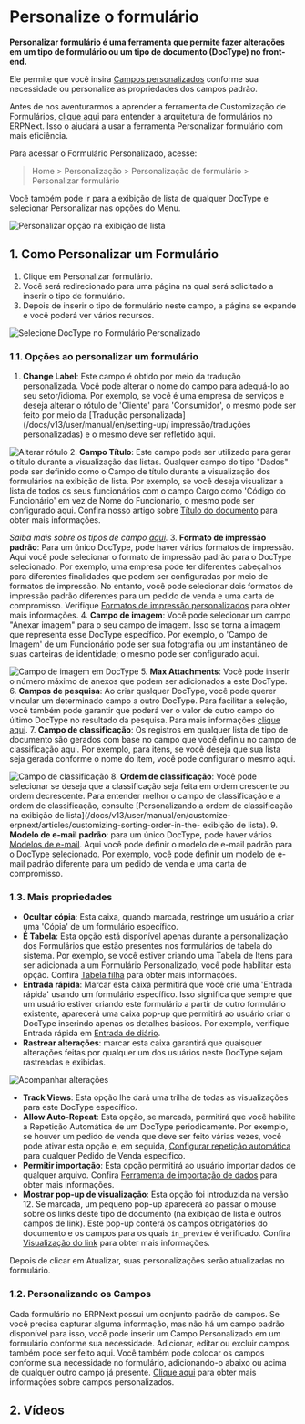 # Personalize o formulário



**Personalizar formulário é uma ferramenta que permite fazer alterações em um tipo de formulário ou um tipo de documento (DocType) no front-end.**


Ele permite que você insira [Campos personalizados](/docs/v13/user/manual/en/customize-erpnext/custom-field) conforme sua necessidade ou personalize as propriedades dos campos padrão.


Antes de nos aventurarmos a aprender a ferramenta de Customização de Formulários, [clique aqui](/docs/v13/user/manual/pt/customize-erpnext/doctype) para entender a arquitetura de formulários no ERPNext. Isso o ajudará a usar a ferramenta Personalizar formulário com mais eficiência.


Para acessar o Formulário Personalizado, acesse:



>
> Home > Personalização > Personalização de formulário > Personalizar formulário
>
>
>


Você também pode ir para a exibição de lista de qualquer DocType e selecionar Personalizar nas opções do Menu.


![Personalizar opção na exibição de lista](/files/customize-option-in-list-view.png)


## 1. Como Personalizar um Formulário


1. Clique em Personalizar formulário.
2. Você será redirecionado para uma página na qual será solicitado a inserir o tipo de formulário.
3. Depois de inserir o tipo de formulário neste campo, a página se expande e você poderá ver vários recursos.


![Selecione DocType no Formulário Personalizado](/files/customize-erpnext-custom-field-from-customize-form.gif)


### 1.1. Opções ao personalizar um formulário


1. **Change Label**: Este campo é obtido por meio da tradução personalizada. Você pode alterar o nome do campo para adequá-lo ao seu setor/idioma. Por exemplo, se você é uma empresa de serviços e deseja alterar o rótulo de 'Cliente' para 'Consumidor', o mesmo pode ser feito por meio da [Tradução personalizada](/docs/v13/user/manual/en/setting-up/ impressão/traduções personalizadas) e o mesmo deve ser refletido aqui.


![Alterar rótulo](/files/customize-customize-form-label.png)
2. **Campo Título**: Este campo pode ser utilizado para gerar o título durante a visualização das listas. Qualquer campo do tipo "Dados" pode ser definido como o Campo de título durante a visualização dos formulários na exibição de lista. Por exemplo, se você deseja visualizar a lista de todos os seus funcionários com o campo Cargo como 'Código do Funcionário' em vez de Nome do Funcionário, o mesmo pode ser configurado aqui. Confira nosso artigo sobre [Título do documento](/docs/v13/user/manual/en/customize-erpnext/document-title) para obter mais informações.


*Saiba mais sobre os tipos de campo [aqui](/docs/v13/user/manual/en/customize-erpnext/articles/field-types.html).*
3. **Formato de impressão padrão**: Para um único DocType, pode haver vários formatos de impressão. Aqui você pode selecionar o formato de impressão padrão para o DocType selecionado. Por exemplo, uma empresa pode ter diferentes cabeçalhos para diferentes finalidades que podem ser configuradas por meio de formatos de impressão. No entanto, você pode selecionar dois formatos de impressão padrão diferentes para um pedido de venda e uma carta de compromisso. Verifique [Formatos de impressão personalizados](/docs/v13/user/manual/en/customize-erpnext/print-format) para obter mais informações.
4. **Campo de imagem**: Você pode selecionar um campo "Anexar imagem" para o seu campo de imagem. Isso se torna a imagem que representa esse DocType específico. Por exemplo, o 'Campo de Imagem' de um Funcionário pode ser sua fotografia ou um instantâneo de suas carteiras de identidade; o mesmo pode ser configurado aqui.


![Campo de imagem em DocType](/files/customize-form-image-field.png)
5. **Max Attachments**: Você pode inserir o número máximo de anexos que podem ser adicionados a este DocType.
6. **Campos de pesquisa**: Ao criar qualquer DocType, você pode querer vincular um determinado campo a outro DocType. Para facilitar a seleção, você também pode garantir que poderá ver o valor de outro campo do último DocType no resultado da pesquisa. Para mais informações [clique aqui](/docs/v13/user/manual/en/customize-erpnext/articles/search-record-by-specific-field).
7. **Campo de classificação**: Os registros em qualquer lista de tipo de documento são gerados com base no campo que você definiu no campo de classificação aqui. Por exemplo, para itens, se você deseja que sua lista seja gerada conforme o nome do item, você pode configurar o mesmo aqui.


![Campo de classificação](/files/customize-sort-field.png)
8. **Ordem de classificação**: Você pode selecionar se deseja que a classificação seja feita em ordem crescente ou ordem decrescente. Para entender melhor o campo de classificação e a ordem de classificação, consulte [Personalizando a ordem de classificação na exibição de lista](/docs/v13/user/manual/en/customize-erpnext/articles/customizing-sorting-order-in-the- exibição de lista).
9. **Modelo de e-mail padrão**: para um único DocType, pode haver vários [Modelos de e-mail](/docs/v13/user/manual/en/setting-up/email/email-template). Aqui você pode definir o modelo de e-mail padrão para o DocType selecionado. Por exemplo, você pode definir um modelo de e-mail padrão diferente para um pedido de venda e uma carta de compromisso.


### 1.3. Mais propriedades


* **Ocultar cópia**: Esta caixa, quando marcada, restringe um usuário a criar uma 'Cópia' de um formulário específico.
* **É Tabela**: Esta opção está disponível apenas durante a personalização dos Formulários que estão presentes nos formulários de tabela do sistema. Por exemplo, se você estiver criando uma Tabela de Itens para ser adicionada a um Formulário Personalizado, você pode habilitar esta opção. Confira [Tabela filha](/docs/v13/user/manual/en/customize-erpnext/articles/customizing-data-visibility-in-child-table) para obter mais informações.
* **Entrada rápida**: Marcar esta caixa permitirá que você crie uma 'Entrada rápida' usando um formulário específico. Isso significa que sempre que um usuário estiver criando este formulário a partir de outro formulário existente, aparecerá uma caixa pop-up que permitirá ao usuário criar o DocType inserindo apenas os detalhes básicos. Por exemplo, verifique Entrada rápida em [Entrada de diário](/docs/v13/user/manual/en/accounts/journal-entry#11-quick-entry).
* **Rastrear alterações**: marcar esta caixa garantirá que quaisquer alterações feitas por qualquer um dos usuários neste DocType sejam rastreadas e exibidas.


![Acompanhar alterações](/files/customize-track-changes.png)
* **Track Views**: Esta opção lhe dará uma trilha de todas as visualizações para este DocType específico.
* **Allow Auto-Repeat**: Esta opção, se marcada, permitirá que você habilite a Repetição Automática de um DocType periodicamente. Por exemplo, se houver um pedido de venda que deve ser feito várias vezes, você pode ativar esta opção e, em seguida, [Configurar repetição automática](/docs/v13/user/manual/en/automation/auto-repeat) para qualquer Pedido de Venda específico.
* **Permitir importação**: Esta opção permitirá ao usuário importar dados de qualquer arquivo. Confira [Ferramenta de importação de dados](/docs/v13/user/manual/en/setting-up/data/data-import) para obter mais informações.
* **Mostrar pop-up de visualização**: Esta opção foi introduzida na versão 12. Se marcada, um pequeno pop-up aparecerá ao passar o mouse sobre os links deste tipo de documento (na exibição de lista e outros campos de link). Este pop-up conterá os campos obrigatórios do documento e os campos para os quais `in_preview` é verificado. Confira [Visualização do link](https://erpnext.com/version-12/release-notes/features#link-preview) para obter mais informações.


Depois de clicar em Atualizar, suas personalizações serão atualizadas no formulário.


### 1.2. Personalizando os Campos


Cada formulário no ERPNext possui um conjunto padrão de campos. Se você precisa capturar alguma informação, mas não há um campo padrão disponível para isso, você pode inserir um Campo Personalizado em um formulário conforme sua necessidade. Adicionar, editar ou excluir campos também pode ser feito aqui. Você também pode colocar os campos conforme sua necessidade no formulário, adicionando-o abaixo ou acima de qualquer outro campo já presente. [Clique aqui](/docs/v13/user/manual/en/customize-erpnext/custom-field) para obter mais informações sobre campos personalizados.


## 2. Vídeos